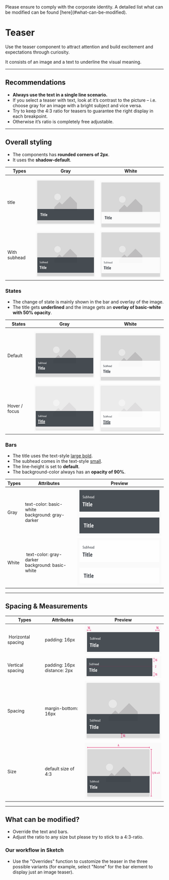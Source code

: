<AlertInfo alertHeadline="Modifiable">
Please ensure to comply with the corporate identity. A detailed list what can be modified can be found [here](#what-can-be-modified).
</AlertInfo>

# Teaser

Use the teaser component to attract attention and build excitement and expectations through curiosity.

It consists of an image and a text to underline the visual meaning.

---

## Recommendations

- **Always use the text in a single line scenario.**
- If you select a teaser with text, look at it’s contrast to the picture – i.e. choose gray for an image with a bright subject and vice versa.
- Try to keep the 4:3 ratio for teasers to guarantee the right display in each breakpoint.
- Otherwise it’s ratio is completely free adjustable.

---

## Overall styling

- The components has **rounded corners of 2px**.
- It uses the **shadow-default**.

| Types | Gray | White |
|---|---|---|
| title | ![title: gray](assets/types/gray/title@1x.png) | ![title: white](assets/types/white/title@1x.png) |
| With subhead | ![with-subhead: gray](assets/types/gray/with-subhead@1x.png)  | ![with-subhead: white](assets/types/white/with-subhead@1x.png) |


### States

- The change of state is mainly shown in the bar and overlay of the image.
- The title gets **underlined** and the image gets an **overlay of basic-white with 50% opacity**.

| States | Gray | White |
|---|---|---|
| Default | ![default: gray](assets/states/gray/default@1x.png) | ![default: white](assets/states/white/default@1x.png) |
| Hover / focus | ![hover/focus: gray](assets/states/gray/hover-focus@1x.png)  | ![hover/focus: white](assets/states/white/hover-focus@1x.png) |

### Bars

- The title uses the text-style [large bold](../../General/Typography/Typography.md#large-bold).
- The subhead comes in the text-style [small](../../General/Typography/Typography.md#small).
- The line-height is set to **default**.
- The background-color always has an **opacity of 90%**.

| Types | Attributes | Preview |
|---|---|---|
| Gray | text-color: basic-white<br>background: gray-darker  | ![bar gray](assets/bars/gray@1x.png) |
| White | text-color: gray-darker<br>background: basic-white | ![bar white](assets/bars/white@1x.png) |

---

## Spacing & Measurements

| Types | Attributes | Preview |
|---|---|---|
| Horizontal spacing | padding: 16px | ![Horizontal spacing](assets/measurements/horizontal-spacing@1x.png) |
| Vertical spacing | padding: 16px<br>distance: 2px | ![Vertical spacing](assets/measurements/vertical-spacing@1x.png) |
| Spacing | margin-bottom: 16px | ![Spacing](assets/measurements/distance@1x.png) |
| Size | default size of 4:3 | ![Spacing](assets/measurements/size@1x.png) |


---

## What can be modified?

- Override the text and bars.
- Adjust the ratio to any size but please try to stick to a 4:3-ratio.

### Our workflow in Sketch

- Use the "Overrides" function to customize the teaser in the three possible variants (for example, select "None" for the bar element to display just an image teaser).
